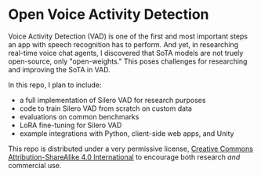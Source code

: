 <!--
© 2025, Stefan Webb. Some Rights Reserved.

Except where otherwise noted, this work is licensed under a
Creative Commons Attribution-ShareAlike 4.0 International
https://creativecommons.org/licenses/by-sa/4.0/deed.en

-->

# Open Voice Activity Detection

Voice Activity Detection (VAD) is one of the first and most important steps an app with speech recognition has to perform. And yet, in researching real-time voice chat agents, I discovered that SoTA models are not truely open-source, only "open-weights." This poses challenges for researching and improving the SoTA in VAD.

In this repo, I plan to include:

* a full implementation of Silero VAD for research purposes
* code to train Silero VAD from scratch on custom data
* evaluations on common benchmarks
* LoRA fine-tuning for Silero VAD
* example integrations with Python, client-side web apps, and Unity

This repo is distributed under a very permissive license, [Creative Commons Attribution-ShareAlike 4.0 International](https://creativecommons.org/licenses/by-sa/4.0/deed.en) to encourage both research *and* commercial use.